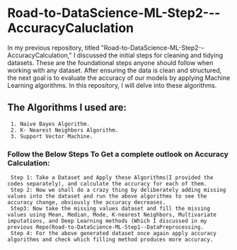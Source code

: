 # Road-to-DataScience-ML-Step2---AccuracyCaluclation
In my previous repository, titled "Road-to-DataScience-ML-Step2--AccuracyCalculation," I discussed the initial steps for cleaning and tidying datasets. These are the foundational steps anyone should follow when working with any dataset. After ensuring the data is clean and structured, the next goal is to evaluate the accuracy of our models by applying Machine Learning algorithms. In this repository, I will delve into these algorithms.

## The Algorithms I used are:
     1. Naive Bayes Algorithm.
     2. K- Nearest Neighbors Algorithm.
     3. Support Vector Machine.
     
### Follow the Below Steps To Get a complete outlook on Accuracy Calculation:
     Step 1: Take a Dataset and Apply these Algorithms(I provided the codes separately), and calculate the accuracy for each of them.
     Step 2: Now we shall do a crazy thing by deliberately adding missing values into the dataset and run the above algorithms to see the accuracy change, obviously the accuracy decreases.
     Step3: Now take the missing values dataset and fill the missing values using Mean, Median, Mode, K-nearest Neighbors, Multivariate imputations, and Deep Learning methods (Which I discussed in my previous Repo(Road-to-DataScience-ML-Step1--DataPreprocessing.
     Step 4: For the above generated dataset once again apply accuracy algorithms and check which filling method produces more accuracy.
   
     
